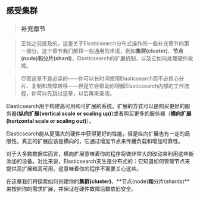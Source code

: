 ## 感受集群

>### 补充章节

>正如之前提及的，这是关于Elasticsearch分布式操作的一些补充章节的第一部分。这个章节我们解释一些通用的术语，例如**集群(cluster)**、**节点(node)**和**分片(shard)**，Elasticsearch的扩展机制，以及它如何处理硬件故障。

>尽管这章不是必读的——你可以长时间使用Elasticsearch而不必担心分片、复制和故障转移——但是它会帮助你理解Elasticsearch内部的工作流程，你可以先跳过这章，以后再来查阅。

Elasticsearch用于构建高可用和可扩展的系统。扩展的方式可以是购买更好的服务器(**纵向扩展(vertical scale or scaling up)**)或者购买更多的服务器（**横向扩展(horizontal scale or scaling out)**）。

Elasticsearch能从更强大的硬件中获得更好的性能，但是纵向扩展也有一定的局限性。真正的扩展应该是横向的，它通过增加节点来传播负载和增加可靠性。

对于大多数数据库而言，横向扩展意味着你的程序将做非常大的改动来利用这些新添加的设备。对比来说，Elasticsearch天生是分布式的：它知道如何管理节点来提供高扩展和高可用。这意味着你的程序不需要关心这些。

在这章我们将探索如何创建你的**集群(cluster)**、**节点(node)**和**分片(shards)**来按照你的需求扩展，并保证在硬件故障后数依旧安全。
